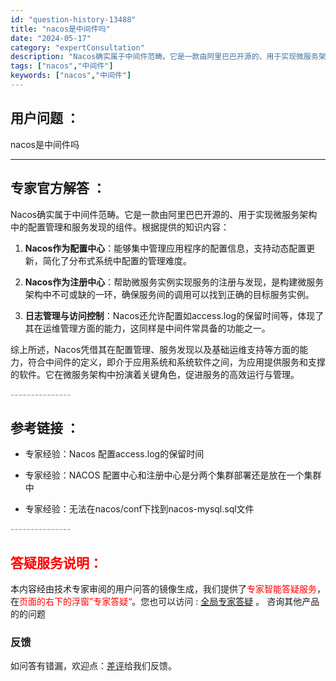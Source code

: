```yaml
---
id: "question-history-13488"
title: "nacos是中间件吗"
date: "2024-05-17"
category: "expertConsultation"
description: "Nacos确实属于中间件范畴。它是一款由阿里巴巴开源的、用于实现微服务架构中的配置管理和服务发现的组件。根据提供的知识内容：1. **Nacos作为配置中心**：能够集中管理应用程序的配置信息，支持动态配置更新，简化了分布式系统中配置的管理难度。   2. **Nacos作为注册中心**：帮助微服务"
tags: ["nacos","中间件"]
keywords: ["nacos","中间件"]
---
```


## 用户问题 ： 
 nacos是中间件吗  

---------------
## 专家官方解答 ：

Nacos确实属于中间件范畴。它是一款由阿里巴巴开源的、用于实现微服务架构中的配置管理和服务发现的组件。根据提供的知识内容：

1. **Nacos作为配置中心**：能够集中管理应用程序的配置信息，支持动态配置更新，简化了分布式系统中配置的管理难度。
   
2. **Nacos作为注册中心**：帮助微服务实例实现服务的注册与发现，是构建微服务架构中不可或缺的一环，确保服务间的调用可以找到正确的目标服务实例。

3. **日志管理与访问控制**：Nacos还允许配置如access.log的保留时间等，体现了其在运维管理方面的能力，这同样是中间件常具备的功能之一。

综上所述，Nacos凭借其在配置管理、服务发现以及基础运维支持等方面的能力，符合中间件的定义，即介于应用系统和系统软件之间，为应用提供服务和支撑的软件。它在微服务架构中扮演着关键角色，促进服务的高效运行与管理。


<font color="#949494">---------------</font> 


## 参考链接 ：

* 专家经验：Nacos 配置access.log的保留时间 
 
 * 专家经验：NACOS 配置中心和注册中心是分两个集群部署还是放在一个集群中 
 
 * 专家经验：无法在nacos/conf下找到nacos-mysql.sql文件 


 <font color="#949494">---------------</font> 
 


## <font color="#FF0000">答疑服务说明：</font> 

本内容经由技术专家审阅的用户问答的镜像生成，我们提供了<font color="#FF0000">专家智能答疑服务</font>，在<font color="#FF0000">页面的右下的浮窗”专家答疑“</font>。您也可以访问 : [全局专家答疑](https://answer.opensource.alibaba.com/docs/intro) 。 咨询其他产品的的问题

### 反馈
如问答有错漏，欢迎点：[差评](https://ai.nacos.io/user/feedbackByEnhancerGradePOJOID?enhancerGradePOJOId=13913)给我们反馈。

